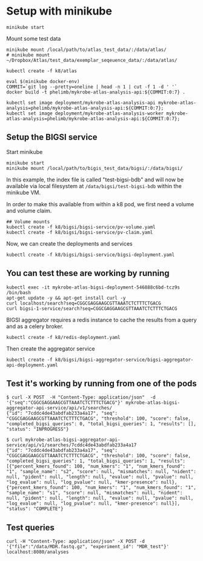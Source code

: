 # Setup with minikube

```
minikube start
```

Mount some test data
```
minikube mount /local/path/to/atlas_test_data/:/data/atlas/
# minikube mount ~/Dropbox/Atlas/test_data/exemplar_seqeuence_data/:/data/atlas/
```

```
kubectl create -f k8/atlas

eval $(minikube docker-env)
COMMIT=`git log --pretty=oneline | head -n 1 | cut -f 1 -d ' '`
docker build -t phelimb/mykrobe-atlas-analysis-api:${COMMIT:0:7} . 

kubectl set image deployment/mykrobe-atlas-analysis-api mykrobe-atlas-analysis=phelimb/mykrobe-atlas-analysis-api:${COMMIT:0:7};
kubectl set image deployment/mykrobe-atlas-analysis-worker mykrobe-atlas-analysis=phelimb/mykrobe-atlas-analysis-api:${COMMIT:0:7};
```

## Setup the BIGSI service

Start minikube
```
minikube start
minikube mount /local/path/to/bigis_test_data/bigsi/:/data/bigsi/
```

In this example, the index file is called "test-bigsi-bdb" and will now be available via local filesystem at `/data/bigsi/test-bigsi-bdb` within the minikube VM. 

In order to make this available from within a k8 pod, we first need a volume and volume claim. 

```
## Volume mounts
kubectl create -f k8/bigsi/bigsi-service/pv-volume.yaml
kubectl create -f k8/bigsi/bigsi-service/pv-claim.yaml
```

Now, we can create the deployments and services

```
kubectl create -f k8/bigsi/bigsi-service/bigsi-deployment.yaml
```


## You can test these are working by running 
```
kubectl exec -it mykrobe-atlas-bigsi-deployment-546888c6bd-tcz9s /bin/bash
apt-get update -y && apt-get install curl -y
curl localhost/search?seq=CGGCGAGGAAGCGTTAAATCTCTTTCTGACG 
curl bigsi-1-service/search?seq=CGGCGAGGAAGCGTTAAATCTCTTTCTGACG 
```

BIGSI aggregator requires a redis instance to cache the results from a query and as a celery broker.

```
kubectl create -f k8/redis-deployment.yaml
```

Then create the aggregator service

```
kubectl create -f k8/bigsi/bigsi-aggregator-service/bigsi-aggregator-api-deployment.yaml
```

## Test it's working by running from one of the pods
```
$ curl -X POST  -H "Content-Type: application/json"  -d '{"seq":"CGGCGAGGAAGCGTTAAATCTCTTTCTGACG"}' mykrobe-atlas-bigsi-aggregator-api-service/api/v1/searches/
{"id": "7cddc4de43abdfab233a4a17", "seq": "CGGCGAGGAAGCGTTAAATCTCTTTCTGACG", "threshold": 100, "score": false, "completed_bigsi_queries": 0, "total_bigsi_queries": 1, "results": [], "status": "INPROGRESS"}

$ curl mykrobe-atlas-bigsi-aggregator-api-service/api/v1/searches/7cddc4de43abdfab233a4a17
{"id": "7cddc4de43abdfab233a4a17", "seq": "CGGCGAGGAAGCGTTAAATCTCTTTCTGACG", "threshold": 100, "score": false, "completed_bigsi_queries": 1, "total_bigsi_queries": 1, "results": [{"percent_kmers_found": 100, "num_kmers": "1", "num_kmers_found": "1", "sample_name": "s2", "score": null, "mismatches": null, "nident": null, "pident": null, "length": null, "evalue": null, "pvalue": null, "log_evalue": null, "log_pvalue": null, "kmer-presence": null}, {"percent_kmers_found": 100, "num_kmers": "1", "num_kmers_found": "1", "sample_name": "s1", "score": null, "mismatches": null, "nident": null, "pident": null, "length": null, "evalue": null, "pvalue": null, "log_evalue": null, "log_pvalue": null, "kmer-presence": null}], "status": "COMPLETE"}
```

## Test queries 

```
curl -H "Content-Type: application/json" -X POST -d '{"file":"/data/MDR.fastq.gz", "experiment_id": "MDR_test"}' localhost:8080/analyses
```


